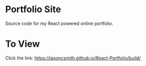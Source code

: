 # Portfolio Site
Source code for my React powered online portfolio.


# To View

Click the link: https://jasoncsmith.github.io/React-Portfolio/build/
